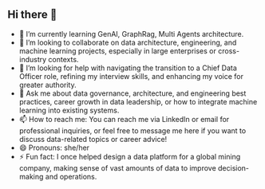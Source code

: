 ## Hi there 👋

- 🌱 I’m currently learning GenAI, GraphRag, Multi Agents architecture. 
- 👯 I’m looking to collaborate on data architecture, engineering, and machine learning projects, especially in large enterprises or cross-industry contexts.
- 🤔 I’m looking for help with navigating the transition to a Chief Data Officer role, refining my interview skills, and enhancing my voice for greater authority.
- 💬 Ask me about data governance, architecture, and engineering best practices, career growth in data leadership, or how to integrate machine learning into existing systems.
- 📫 How to reach me: You can reach me via LinkedIn or email for professional inquiries, or feel free to message me here if you want to discuss data-related topics or career advice!
- 😄 Pronouns: she/her
- ⚡ Fun fact: I once helped design a data platform for a global mining company, making sense of vast amounts of data to improve decision-making and operations.